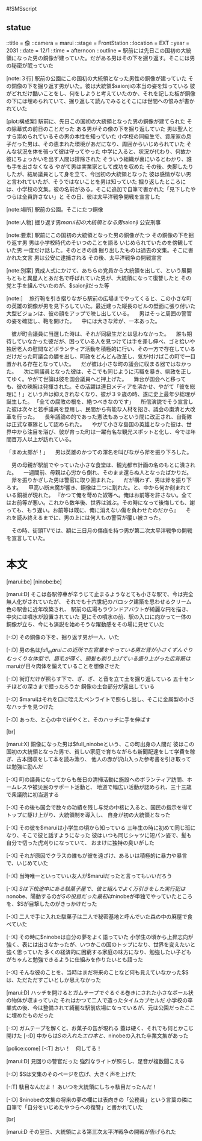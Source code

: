 #!SMSscript

## statue

::title = 像
::camera = marui
::stage = FrontStation
::location = EXT
::year = 2031
::date = 12/1
::time = afternoon
::outline = 駅前には先日この国初の大統領になった男の銅像が建っていた。だがある男はその下を掘り返す。そこには男の秘密が眠っていた

[note:３行]
駅前の公園にこの国初の大統領となった男性の銅像が建っていた
その銅像の下を掘り返す男がいた。彼は大統領$saionjiの本当の姿を知っている
彼がどれだけ酷いことをし、何をしようと考えていたのか、それを記した板が銅像の下には埋められていて、掘り返して読んでみるとそこには世間への恨みが書かれていた

[plot:構成案]
駅前に、先日この国初の大統領となった男の銅像が建てられた
その除幕式の前日のことだった
ある男がその像の下を掘り返していた
男は聖人とすら崇められているその男の本性を知っていた
小学校の同級生で、資産家の息子だった男は、その恵まれた環境があだになり、周囲からいじめられていた
そんな状況を体を張って彼は守ってやった
中学に入ると、状況が代わり、何故か彼にちょっかいを出す人間は排除された
そういう組織が裏にいるとわかり、誰も手を出さなくなる
やがて男は実業家として成功を収めた
その後、失脚したりしたが、結局議員として身を立て、今回初の大統領となった
彼は感情がない男と言われていたが、そうではないことを男は知っていた
掘り返したところには、小学校の文集。彼の名前がある。そこに追加で自筆で書かれた「見下したやつらは全員許さない」と
その日、彼は太平洋戦争開戦を宣言した

[note:場所]
駅前の公園。そこにたつ銅像

[note:人物]
掘り返す男$marui
初の大統領となる男$saionji
公安刑事

[note:要素]
駅前にこの国初の大統領となった男の銅像がたつ
その銅像の下を掘り返す男
男は小学校時代のそいつのことを語る
いじめられていたのを傍観していた男
一度だけ話した。そのときの顔
掘り出したものは過去の文集。そこに書かれた文言
男は公安に逮捕される
その後、太平洋戦争の開戦宣言

[note:別案]
異成人式にかけて、あちらの党員から大統領を出して、という展開
もともと異星人とあだ名で呼ばれていた男が、大統領になって復讐したと
その党と手を組んでいたのが、$saionjiだった等

[note:]
　旅行鞄を引き摺りながら駅前の広場までやってくると、この小さな町の英雄の銅像が男を見下ろしていた。最近建った縦長のビルの壁面に張り付いた大型ビジョンは、彼の顔をアップで映し出している。
　男はそっと周囲の警官の姿を確認し、鞄を開けた。
　中には大きな斧が、一本あった。

　彼が町会議員に当選した時は、それが同級生だとは思わなかった。
　誰も期待していなかった彼だが、困っている人を見つけては手を差し伸べ、ゴミ拾いや独居老人の慰問などボランティア活動を積極的に行い、その一方で存在しているだけだった町議会の膿を出し、町政をどんどん改革し、気が付けばこの町で一目置かれる存在となっていた。
　だが彼は小さな町の議会に収まる器ではなかった。
　次に県議員となった彼は、そこでも同じように汚職を暴き、県政を正してゆく。やがて世論は彼を国会議員へと押上げた。
　舞台が国会へと移っても、彼の辣腕は発揮された。その活躍は連日メディアを沸かせ、やがて「彼を総理に！」という声は抑えきれなくなり、彼が３９歳の時、遂に史上最年少総理が誕生した。
「全ての腐敗の根を、絶つべきなのです」
　所信演説でそう宣言した彼は次々と若手議員を登用し、民間から有能な人材を招き、議会の粛清と大改革を行った。
　長年議論の的であった憲法もあっという間に改正され、自衛隊は正式な軍隊として認められた。
　やがて小さな島国の英雄となった彼は、世界中から注目を浴び、彼が育った町は一躍有名な観光スポットと化し、今では年間百万人以上が訪れている。

「まめ太郎が！」
　男は英雄のかつての渾名を叫びながら斧を振り下ろした。

　男の母親が駅前でやっていた小さな食堂は、観光都市計画の名のもとに潰された。
　一週間前、母親は心労から倒れ、そのまま還らぬ人となったばかりだ。
　斧を振りかざした男は警官に取り囲まれた。
　だが構わず、男は斧を振り下ろす。
　甲高い断末魔が響き、銅像は二つに割れた。と、中から何か刻まれている銅板が現れた。
『かつて俺を苛めた奴等へ。俺はお前等を許さない。全てはお前等が悪い。これから数年後、世界は滅ぶ。その時になって後悔しても、謝っても、もう遅い。お前等は既に、俺に消えない傷を負わせたのだから』
　それを読み終えるまでに、男の上には何人もの警官が覆い被さった。

　その時、街頭TVでは、額に三日月の傷痕を持つ男が第二次太平洋戦争の開戦を宣言していた。


# 本文

[marui:be]
[ninobe:be]

[marui:D]
そこは各駅停車が辛うじて止まるようなとても小さな駅で、今は完全無人化がされていたが、
それでも十六世紀のバロック建築を思わせるクリーム色の駅舎に近年改築され、
駅前の広場もラウンドアバウトが綺麗な円を描き、中央には噴水が設置されていた
更にその噴水の前、駅の入口に向かって一体の銅像が立ち、今にも演説を始めそうな躍動感をその場に見せていた

[-:D]
その銅像の下を、掘り返す男が一人、いた

[-:D]
男の名は$full_marui
この近所で左官業をやっている男だ
背が小さくずんぐりむっくりな体型で、眉毛が薄く、頭髪も剃り上げている
盛り上がった広背筋は$maruiが日々肉体を鍛えていることを想像させた

[-:D]
街灯だけが照らす下で、ざ、ざ、と音を立て土を掘り返している
五十センチほどの深さまで掘ったろうか
銅像の土台部分が露出している

[-:D]
$maruiはそれを口に咥えたペンライトで照らし出し、そこに金属製の小さなハッチを見つけた

[-:D]
あった、と心の中でぼやくと、そのハッチに手を伸ばす

[br]

[marui:X]
銅像になった男は$full_ninobeという、この町出身の人間だ
彼はこの国初の大統領となった男で、貧しい家庭で育ちながらも新聞配達をして学費を稼ぎ、古本回収をして本を読み漁り、
他人の赤が沢山入った参考書を引き取っては勉強に励んだ

[-:X]
町の議員になってからも毎日の清掃活動に施設へのボランティア訪問、ホームレスや被災民のサポート活動と、
地道で幅広い活動が認められ、三十三歳で衆議院に初当選する

[-:X]
その後も国会で数々の功績を残し与党の中核に入ると、国民の指示を得てトップに駆け上がり、大統領制を導入し、
自身が初の大統領となった

[-:X]
その彼を$maruiは小学生の頃から知っている
三年生の時に初めて同じ班になり、そこで彼と話すようになった
彼はいつも同じシャツに短パン姿で、髪も自分で切った虎刈りになっていて、
おまけに独特の臭いがした

[-:X]
それが原因でクラスの誰もが彼を遠ざけ、あるいは積極的に暴力や暴言で、いじめていた

[-:X]
当時唯一といっていい友人が$maruiだったと言ってもいいだろう

[-:X]
$Sは下校途中にある駄菓子屋で、彼と組んでよく万引きをした
実行犯は$nonobe、陽動するのが$Sの役目だった
最初は$ninobeが単独でやっていたところを、$Sが目撃したのがきっかけだった

[-:X]
二人で手に入れた駄菓子は二人で秘密基地と呼んでいた森の中の廃屋で食べていた

[-:X]
その時に$ninobeは自分の夢をよく語っていた
小学生の頃から上昇志向が強く、表には出さなかったが、いつかこの国のトップになり、世界を変えたいと強く思っていた
多くの経済的に困窮する家庭の味方になり、勉強したい子どもがちゃんと勉強できるように仕組みを作りたいとも語った

[-:X]
そんな彼のことを、当時はまだ将来のことなど何も見えていなかった$Sは、ただただすごいとしか思えなかった

[marui:D]
ハッチを開けるとガムテープでぐるぐる巻きにされた小さなボール状の物体が収まっていた
それはかつて二人で造ったタイムカプセルだ
小学校の卒業式の後、今は整備されて綺麗な駅前広場になっているが、元は公園だったここに埋めたものだった

[-:D]
ガムテープを解くと、お菓子の缶が現れる
蓋は硬く、それでも何とかこじ開けた
[-:D]
中からは$Sの入れたエロ本と、$ninobeの入れた卒業文集があった

[police:come]
[-:T]
おい！　何してる！

[marui:D]
見回りの警官だった
強烈なライトが照らし、足音が複数聞こえる

[-:D]
$Sは文集のそのページを広げ、大きく声を上げた

[-:T]
駄目なんだよ！
あいつを大統領にしちゃ駄目だったんだ！

[-:D]
$ninobeの文集の将来の夢の欄には表向きの「公務員」という言葉の隣に自筆で「自分をいじめたやつらへの復讐」と書かれていた

[br]

[marui:D
その翌日、大統領による第三次太平洋戦争の開戦が告げられた

